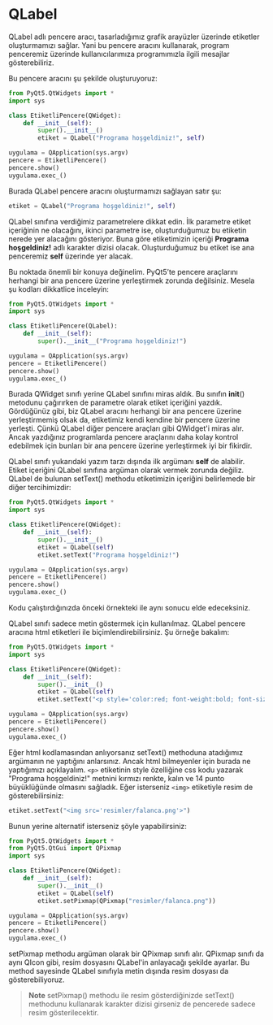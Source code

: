 # QLabel

QLabel adlı pencere aracı, tasarladığımız grafik arayüzler üzerinde etiketler oluşturmamızı sağlar. Yani bu pencere aracını kullanarak, program penceremiz üzerinde kullanıcılarımıza programımızla ilgili mesajlar gösterebiliriz.

Bu pencere aracını şu şekilde oluşturuyoruz:

```python
from PyQt5.QtWidgets import *
import sys

class EtiketliPencere(QWidget):
    def __init__(self):
        super().__init__()
        etiket = QLabel("Programa hoşgeldiniz!", self)

uygulama = QApplication(sys.argv)
pencere = EtiketliPencere()
pencere.show()
uygulama.exec_()
```

Burada QLabel pencere aracını oluşturmamızı sağlayan satır şu:

```python
etiket = QLabel("Programa hoşgeldiniz!", self)
```

QLabel sınıfına verdiğimiz parametrelere dikkat edin. İlk parametre etiket içeriğinin ne olacağını, ikinci parametre ise, oluşturduğumuz bu etiketin nerede yer alacağını gösteriyor. Buna göre etiketimizin içeriği **Programa hoşgeldiniz!** adlı karakter dizisi olacak. Oluşturduğumuz bu etiket ise ana penceremiz **self** üzerinde yer alacak.

Bu noktada önemli bir konuya değinelim. PyQt5’te pencere araçlarını herhangi bir ana pencere üzerine yerleştirmek zorunda değilsiniz. Mesela şu kodları dikkatlice inceleyin:

```python
from PyQt5.QtWidgets import *
import sys

class EtiketliPencere(QLabel):
    def __init__(self):
        super().__init__("Programa hoşgeldiniz!")

uygulama = QApplication(sys.argv)
pencere = EtiketliPencere()
pencere.show()
uygulama.exec_()
```

Burada QWidget sınıfı yerine QLabel sınıfını miras aldık. Bu sınıfın **init**\(\) metodunu çağırırken de parametre olarak etiket içeriğini yazdık. Gördüğünüz gibi, biz QLabel aracını herhangi bir ana pencere üzerine yerleştirmemiş olsak da, etiketimiz kendi kendine bir pencere üzerine yerleşti. Çünkü QLabel diğer pencere araçları gibi QWidget'i miras alır. Ancak yazdığınız programlarda pencere araçlarını daha kolay kontrol edebilmek için bunları bir ana pencere üzerine yerleştirmek iyi bir fikirdir.

QLabel sınıfı yukarıdaki yazım tarzı dışında ilk argümanı **self** de alabilir. Etiket içeriğini QLabel sınıfına argüman olarak vermek zorunda değiliz. QLabel de bulunan setText\(\) methodu etiketimizin içeriğini belirlemede bir diğer tercihimizdir:

```python
from PyQt5.QtWidgets import *
import sys

class EtiketliPencere(QWidget):
    def __init__(self):
        super().__init__()
        etiket = QLabel(self)
        etiket.setText("Programa hoşgeldiniz!")

uygulama = QApplication(sys.argv)
pencere = EtiketliPencere()
pencere.show()
uygulama.exec_()
```

Kodu çalıştırdığınızda önceki örnekteki ile aynı sonucu elde edeceksiniz.

QLabel sınıfı sadece metin göstermek için kullanılmaz. QLabel pencere aracına html etiketleri ile biçimlendirebilirsiniz. Şu örneğe bakalım:

```python
from PyQt5.QtWidgets import *
import sys

class EtiketliPencere(QWidget):
    def __init__(self):
        super().__init__()
        etiket = QLabel(self)
        etiket.setText("<p style='color:red; font-weight:bold; font-size:14pt>Programa hoşgeldiniz!</p>")

uygulama = QApplication(sys.argv)
pencere = EtiketliPencere()
pencere.show()
uygulama.exec_()
```

Eğer html kodlamasından anlıyorsanız setText\(\) methoduna atadığımız argümanın ne yaptığını anlarsınız. Ancak html bilmeyenler için burada ne yaptığımızı açıklayalım. `<p>` etiketinin style özelliğine css kodu yazarak "Programa hoşgeldiniz!" metnini kırmızı renkte, kalın ve 14 punto büyüklüğünde olmasını sağladık. Eğer isterseniz `<img>` etiketiyle resim de gösterebilirsiniz:

```python
etiket.setText("<img src='resimler/falanca.png'>")
```

Bunun yerine alternatif isterseniz şöyle yapabilirsiniz:

```python
from PyQt5.QtWidgets import *
from PyQt5.QtGui import QPixmap
import sys

class EtiketliPencere(QWidget):
    def __init__(self):
        super().__init__()
        etiket = QLabel(self)
        etiket.setPixmap(QPixmap("resimler/falanca.png"))

uygulama = QApplication(sys.argv)
pencere = EtiketliPencere()
pencere.show()
uygulama.exec_()
```

setPixmap methodu argüman olarak bir QPixmap sınıfı alır. QPixmap sınıfı da aynı QIcon gibi, resim dosyasını QLabel'in anlayacağı şekilde ayarlar. Bu method sayesinde QLabel sınıfıyla metin dışında resim dosyası da gösterebiliyoruz.

> **Note** setPixmap\(\) methodu ile resim gösterdiğinizde setText\(\) methodunu kullanarak karakter dizisi girseniz de pencerede sadece resim gösterilecektir.

